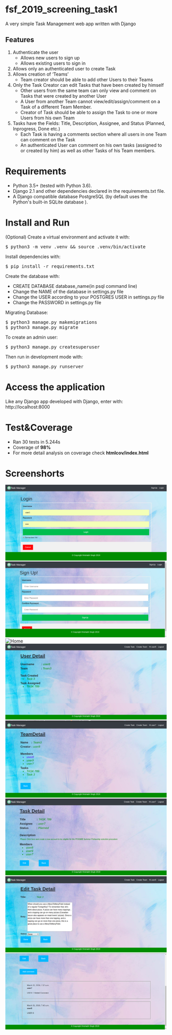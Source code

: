 # fsf_2019_screening_task1
A very simple Task Management web app written with Django

## Features

1. Authenticate the user<br>
    - Allows new users to sign up<br>
    - Allows existing users to sign in<br>
2. Allows only an authenticated user to create Task<br>
3. Allows creation of ‘Teams’<br>
    - Team creator should be able to add other Users to their Teams<br>
4. Only the Task Creator can edit Tasks that have been created by himself<br>
    - Other users from the same team can only view and comment on Tasks that were created by another User<br>
    - A User from another Team cannot view/edit/assign/comment on a Task of a different Team Member.<br>
    - Creator of Task should be able to assign the Task to one or more Users from his own Team<br>
5. Tasks have the Fields: Title, Description, Assignee, and Status (Planned, Inprogress, Done etc.)<br>
    - Each Task is having a comments section where all users in one Team can comment on the Task<br>
    - An authenticated User can comment on his own tasks (assigned to or created by him) as well as other Tasks of his Team members.<br>

# Requirements
- Python 3.5+ (tested with Python 3.6).
- Django 2.1 and other dependencies declared in the requirements.txt file.
- A Django compatible database PostgreSQL (by default uses the Python's built-in SQLite database ).

# Install and Run
(Optional) Create a virtual environment and activate it with:
<pre>$ python3 -m venv .venv && source .venv/bin/activate</pre>
Install dependencies with:
<pre>$ pip install -r requirements.txt</pre>
Create the database with:
 - CREATE DATABASE database_name(in psql command line)
 - Change the NAME of the database in settings.py file
 - Change the USER according to your POSTGRES USER in settings.py file
 - Change the PASSWORD in settings.py file
 
Migrating Database:
<pre>$ python3 manage.py makemigrations
$ python3 manage.py migrate</pre>
To create an admin user:
<pre>$ python3 manage.py createsuperuser</pre>
Then run in development mode with:
<pre>$ python3 manage.py runserver</pre>
# Access the application
Like any Django app developed with Django, enter with: http://localhost:8000
# Test&Coverage
- Ran 30 tests in 5.244s
- Coverage of **98%**
- For more detail analysis on coverage check **htmlcov/index.html**

# Screenshorts
![Login](TaskManager/static/login.png)
![SignUp](TaskManager/static/Signup.png)
![Home](TaskManager/static/home.png)
![User Detail](TaskManager/static/user.png)
![Team Detail](TaskManager/static/Team.png)
![Task Detail](TaskManager/static/Task.png)
![Edit Task](TaskManager/static/Edit_Task.png)
![Comment](TaskManager/static/Comment.png)
